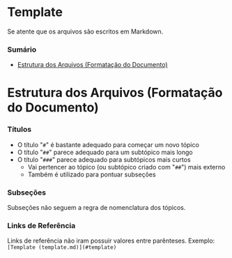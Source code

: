 # Template

Se atente que os arquivos são escritos em Markdown.

### Sumário

- [Estrutura dos Arquivos (Formatação do Documento)](#estrutura-arquivos)

# <a id="estrutura-arquivos">Estrutura dos Arquivos (Formatação do Documento)</a>

### Títulos

- O título "`#`" é bastante adequado para começar um novo tópico
- O título "`##`" parece adequado para um subtópico mais longo
- O título "`###`" parece adequado para subtópicos mais curtos
    + Vai pertencer ao tópico (ou subtópico criado com "`##`") mais externo
    + Também é utilizado para pontuar subseções

### Subseções

Subseções não seguem a regra de nomenclatura dos tópicos.

### Links de Referência

Links de referência não iram possuir valores entre parênteses. Exemplo: `[Template (template.md)](#template)`

<!-- Pontuar sobre a nomeclatura de Arquivos e Diretórios, ainda não sei como vou estruturar isto.
- Diretórios irão terminar em barra
-->